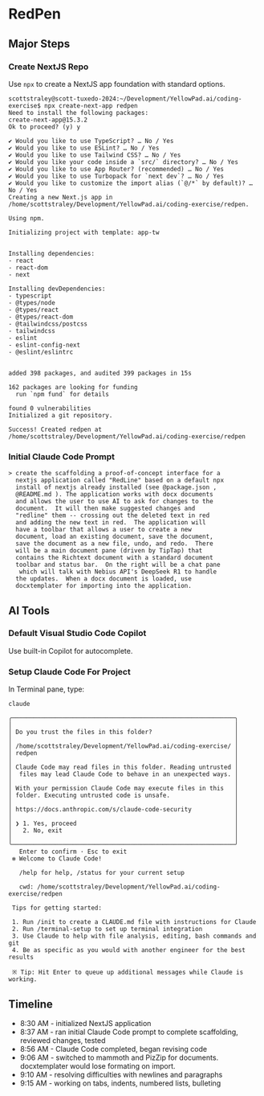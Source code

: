 # RedPen

## Major Steps

### Create NextJS Repo

Use `npx` to create a NextJS app foundation with standard options.

```
scottstraley@scott-tuxedo-2024:~/Development/YellowPad.ai/coding-exercise$ npx create-next-app redpen
Need to install the following packages:
create-next-app@15.3.2
Ok to proceed? (y) y

✔ Would you like to use TypeScript? … No / Yes
✔ Would you like to use ESLint? … No / Yes
✔ Would you like to use Tailwind CSS? … No / Yes
✔ Would you like your code inside a `src/` directory? … No / Yes
✔ Would you like to use App Router? (recommended) … No / Yes
✔ Would you like to use Turbopack for `next dev`? … No / Yes
✔ Would you like to customize the import alias (`@/*` by default)? … No / Yes
Creating a new Next.js app in /home/scottstraley/Development/YellowPad.ai/coding-exercise/redpen.

Using npm.

Initializing project with template: app-tw 


Installing dependencies:
- react
- react-dom
- next

Installing devDependencies:
- typescript
- @types/node
- @types/react
- @types/react-dom
- @tailwindcss/postcss
- tailwindcss
- eslint
- eslint-config-next
- @eslint/eslintrc


added 398 packages, and audited 399 packages in 15s

162 packages are looking for funding
  run `npm fund` for details

found 0 vulnerabilities
Initialized a git repository.

Success! Created redpen at /home/scottstraley/Development/YellowPad.ai/coding-exercise/redpen
```

### Initial Claude Code Prompt

```
> create the scaffolding a proof-of-concept interface for a 
  nextjs application called "RedLine" based on a default npx 
  install of nextjs already installed (see @package.json , 
  @README.md ). The application works with docx documents 
  and allows the user to use AI to ask for changes to the 
  document.  It will then make suggested changes and 
  "redline" them -- crossing out the deleted text in red 
  and adding the new text in red.  The application will 
  have a toolbar that allows a user to create a new 
  document, load an existing document, save the document, 
  save the document as a new file, undo, and redo.  There 
  will be a main document pane (driven by TipTap) that 
  contains the Richtext document with a standard document 
  toolbar and status bar.  On the right will be a chat pane
   which will talk with Nebius API's DeepSeek R1 to handle 
  the updates.  When a docx document is loaded, use 
  docxtemplater for importing into the application.
```

## AI Tools

### Default Visual Studio Code Copilot

Use built-in Copilot for autocomplete.

### Setup Claude Code For Project

In Terminal pane, type:

```
claude

╭──────────────────────────────────────────────────────────────╮
│                                                              │
│ Do you trust the files in this folder?                       │
│                                                              │
│ /home/scottstraley/Development/YellowPad.ai/coding-exercise/ │
│ redpen                                                       │
│                                                              │
│ Claude Code may read files in this folder. Reading untrusted │
│  files may lead Claude Code to behave in an unexpected ways. │
│                                                              │
│ With your permission Claude Code may execute files in this   │
│ folder. Executing untrusted code is unsafe.                  │
│                                                              │
│ https://docs.anthropic.com/s/claude-code-security            │
│                                                              │
│ ❯ 1. Yes, proceed                                            │
│   2. No, exit                                                │
│                                                              │
╰──────────────────────────────────────────────────────────────╯
   Enter to confirm · Esc to exit
 ✻ Welcome to Claude Code!

   /help for help, /status for your current setup

   cwd: /home/scottstraley/Development/YellowPad.ai/coding-exercise/redpen

 Tips for getting started:

 1. Run /init to create a CLAUDE.md file with instructions for Claude
 2. Run /terminal-setup to set up terminal integration
 3. Use Claude to help with file analysis, editing, bash commands and git
 4. Be as specific as you would with another engineer for the best results

 ※ Tip: Hit Enter to queue up additional messages while Claude is working.
```

## Timeline

- 8:30 AM - initialized NextJS application
- 8:37 AM - ran initial Claude Code prompt to complete scaffolding, reviewed changes, tested
- 8:56 AM - Claude Code completed, began revising code
- 9:06 AM - switched to mammoth and PizZip for documents. docxtemplater would lose formating on import.
- 9:10 AM - resolving difficulties with newlines and paragraphs
- 9:15 AM - working on tabs, indents, numbered lists, bulleting